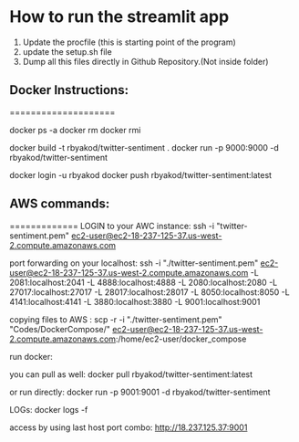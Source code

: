 # How to run the streamlit app


1. Update the procfile (this is starting point of the program)
2. update the setup.sh file
3. Dump all this files directly in Github Repository.(Not inside folder)

## Docker Instructions:
====================

docker ps -a
docker rm <ID>
docker rmi <image ID>

docker build -t rbyakod/twitter-sentiment .
docker run -p 9000:9000 -d rbyakod/twitter-sentiment

docker login -u  rbyakod
docker push rbyakod/twitter-sentiment:latest


## AWS commands:
=============
LOGIN to your AWC instance:
ssh -i "twitter-sentiment.pem" ec2-user@ec2-18-237-125-37.us-west-2.compute.amazonaws.com

port forwarding on your localhost:
ssh -i "./twitter-sentiment.pem" ec2-user@ec2-18-237-125-37.us-west-2.compute.amazonaws.com -L 2081:localhost:2041 -L 4888:localhost:4888 -L 2080:localhost:2080 -L 27017:localhost:27017 -L 28017:localhost:28017  -L 8050:localhost:8050 -L 4141:localhost:4141 -L 3880:localhost:3880 -L 9001:localhost:9001

copying files to AWS :
scp -r -i "./twitter-sentiment.pem" "Codes/DockerCompose/" ec2-user@ec2-18-237-125-37.us-west-2.compute.amazonaws.com:/home/ec2-user/docker_compose

run docker:

you can pull as well:
docker pull rbyakod/twitter-sentiment:latest

or run directly:
docker run -p 9001:9001 -d rbyakod/twitter-sentiment

LOGs:
docker logs <container ID> -f

access by using last host port combo:
http://18.237.125.37:9001
